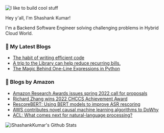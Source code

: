 ![I like to build cool stuff](https://res.cloudinary.com/dt8g3rhcy/image/upload/v1595929574/i_like_to_build_cool_shit._1_nzbwjh.png)

Hey y'all, I'm Shashank Kumar! 

I'm a Backend Software Engineer solving challenging problems in Hybrid Cloud World.

### 📕 My Latest Blogs
<!-- BLOG-POST-LIST:START -->
- [The habit of writing efficient code](https://medium.com/@ishashankkumar/the-habit-of-writing-efficient-code-153b05f04269?source=rss-d24dda280d5f------2)
- [A trip to the Library can help reduce recurring bills.](https://medium.com/swlh/a-trip-to-the-library-can-help-reduce-recurring-bills-23bca495cdf5?source=rss-d24dda280d5f------2)
- [The Magic Behind One-Line Expressions in Python](https://medium.com/swlh/the-magic-behind-one-line-expressions-in-python-816c10180c5c?source=rss-d24dda280d5f------2)
<!-- BLOG-POST-LIST:END -->

### 📕 Blogs by Amazon
<!-- AMAZON-BLOG-POST-LIST:START -->
- [Amazon Research Awards issues spring 2022 call for proposals](https://www.amazon.science/research-awards/program-updates/amazon-research-awards-issues-spring-2022-call-for-proposals)
- [Richard Zhang wins 2022 CHCCS Achievement Award](https://www.amazon.science/latest-news/richard-zhang-wins-2022-canadian-human-computer-communications-society-achievement-award)
- [RescoreBERT: Using BERT models to improve ASR rescoring](https://www.amazon.science/blog/rescorebert-using-bert-models-to-improve-asr-rescoring)
- [AWS contributes novel causal machine learning algorithms to DoWhy](https://www.amazon.science/blog/aws-contributes-novel-causal-machine-learning-algorithms-to-dowhy)
- [ACL: What comes next for natural-language processing?](https://www.amazon.science/blog/acl-what-comes-next-for-natural-language-processing)
<!-- AMAZON-BLOG-POST-LIST:END -->



<img align="center" alt="iShashankKumar's Github Stats" src="https://github-readme-stats.vercel.app/api?username=ishashankkumar&show_icons=true&hide_border=true" />
